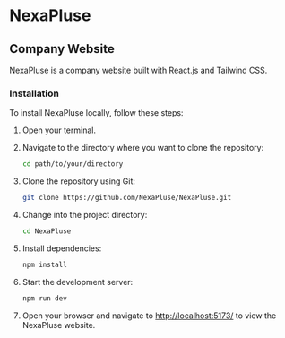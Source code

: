 # NexaPluse

## Company Website

NexaPluse is a company website built with React.js and Tailwind CSS.

### Installation

To install NexaPluse locally, follow these steps:

1. Open your terminal.

2. Navigate to the directory where you want to clone the repository:

   ```bash
   cd path/to/your/directory
   ```

3. Clone the repository using Git:

   ```bash
   git clone https://github.com/NexaPluse/NexaPluse.git
   ```

4. Change into the project directory:

   ```bash
   cd NexaPluse
   ```

5. Install dependencies:

   ```bash
   npm install
   ```

6. Start the development server:

   ```bash
   npm run dev
   ```

7. Open your browser and navigate to [http://localhost:5173/](http://localhost:5173/) to view the NexaPluse website.
